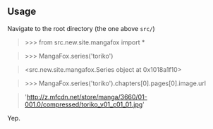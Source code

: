 ## Usage
Navigate to the root directory (the one above `src/`)

> \>\>\> from src.new.site.mangafox import *

> \>\>\> MangaFox.series('toriko')

> <src.new.site.mangafox.Series object at 0x1018a1f10>

> \>\>\> MangaFox.series('toriko').chapters[0].pages[0].image.url

> 'http://z.mfcdn.net/store/manga/3660/01-001.0/compressed/toriko_v01_c01_01.jpg'

Yep.

